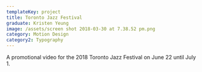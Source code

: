 ```yaml
---
templateKey: project
title: Toronto Jazz Festival
graduate: Kristen Yeung
image: /assets/screen shot 2018-03-30 at 7.38.52 pm.png
category: Motion Design
category2: Typography
---
```

A promotional video for the 2018 Toronto Jazz Festival on June 22 until July 1.
